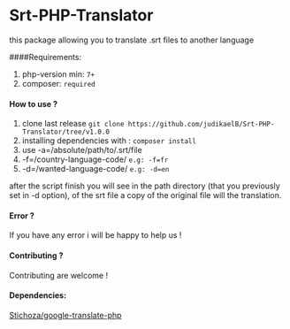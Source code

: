 # Srt-PHP-Translator
this package allowing you to translate .srt files to another language

####Requirements:
1. php-version min: `7+`
2. composer: `required`

#### How to use ?
1. clone last release `git clone https://github.com/judikaelB/Srt-PHP-Translator/tree/v1.0.0`
2. installing dependencies with : ` composer install `
3. use -a=/absolute/path/to/.srt/file 
4. -f=/country-language-code/ `e.g: -f=fr`
5. -d=/wanted-language-code/ `e.g: -d=en`

after the script finish you will see in the path directory (that you previously set in -d option), of the srt file a copy of the original file will the translation.

#### Error ?
If you have any error i will be happy to help us !

#### Contributing ?
Contributing are welcome !

#### Dependencies:
[Stichoza/google-translate-php ](https://github.com/Stichoza/google-translate-php)  